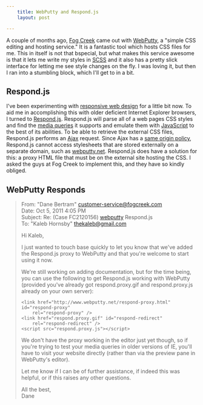 ```yaml
---
    title: WebPutty and Respond.js
    layout: post

---
```


A couple of months ago, [Fog Creek][] came out with [WebPutty][], a
"simple CSS editing and hosting service."  It is a fantastic tool which hosts
CSS files for me.  This in itself is not that bspecial, but what makes this
service awesome is that it lets me write my styles in [SCSS][] and it also has
a pretty slick interface for letting me see style changes on the fly.  I was
loving it, but then I ran into a stumbling block, which I'll get to in a bit.

Respond.js
----------

I've been experimenting with [responsive web design][] for a little bit now.  To
aid me in accomplishing this with older deficient Internet Explorer browsers, I
turned to [Respond.js][].  Respond.js will parse all of a web pages CSS styles
and find the [media queries][] it supports and emulate them with [JavaScript][]
to the best of its abilities.  To be able to retrieve the external CSS files,
Respond.js performs an [Ajax][] request.  Since Ajax has a
[same origin policy][], Respond.js cannot access stylesheets that are stored
externally on a separate domain, such as [webputty.net][WebPutty].  Respond.js
does have a solution for this: a proxy HTML file that must be on the external
site hosting the CSS.  I asked the guys at Fog Creek to implement this, and they
have so kindly obliged.

WebPutty Responds
-----------------

> From: "Dane Bertram" <customer-service@fogcreek.com>  
> Date: Oct 5, 2011 4:05 PM  
> Subject: Re: (Case FC2120156) [webputty] Respond.js  
> To: "Kaleb Hornsby" <thekaleb@gmail.com>  
> 
> Hi Kaleb,
> 
> I just wanted to touch base quickly to let you know that we've added the
> Respond.js proxy to WebPutty and that you're welcome to start using it now.
>
> We're still working on adding documentation, but for the time being, you can
> use the following to get Respond.js working with WebPutty (provided you've
> already got respond.proxy.gif and respond.proxy.js already on your own
> server): 
> 
>     <link href="http://www.webputty.net/respond-proxy.html" id="respond-proxy"
>         rel="respond-proxy" />
>     <link href="respond.proxy.gif" id="respond-redirect"
>         rel="respond-redirect" />
>     <script src="respond.proxy.js"></script>
>
> We don't have the proxy working in the editor just yet though, so if you're
> trying to test your media queries in older versions of IE, you'll have to
> visit your website directly (rather than via the preview pane in WebPutty's
> editor).
> 
> Let me know if I can be of further assistance, if indeed this was helpful, or
> if this raises any other questions.
>
> All the best,  
> Dane

[Fog Creek]: http://www.fogcreek.com "Fog Creek Software"
[WebPutty]: http://www.webputty.net
[SCSS]: http://sass-lang.com/ "Sassy CSS"
[responsive web design]: /htes5/respond/
[Respond.js]: https://github.com/scottjehl/Respond "CSS Media Query Shim"
[media queries]: https://developer.mozilla.org/en/CSS/Media_queries
[JavaScript]: /comp/lang/javascript/
[Ajax]: http://softwareas.com/ajax-not-ajax-a-user-centered-definition
[same origin policy]: http://en.wikipedia.org/wiki/XMLHttpRequest#Cross-domain_requests

